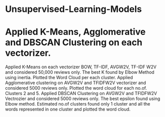 # Unsupervised-Learning-Models
# Applied K-Means, Agglomerative and DBSCAN Clustering on each vectorizer.
Applied K-Means on each vectorizer BOW, TF-IDF, AVGW2V, TF-IDF W2V and considered 50,000 reviews only.
The best K found by Elbow Method using inertia.
Plotted the Word Cloud per each cluster.
Applied Agglomerative clustering on AVGW2V and TFIDFW2V vectorizer and considered 5000 reviews only.
Plotted the word cloud for each no.of. Clusters 2 and 5. 
Applied DBSCAN Clustering on AVGW2V and TFIDFW2V Vectrozier and considered 5000 reviews only.
The best epsilon found using Elbow method.
Estimated no.of clusters found only 1 cluster and all the words represented in one cluster and plotted the word cloud.
